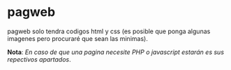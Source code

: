 # pagweb
pagweb solo tendra codigos html y css (es posible que ponga algunas imagenes pero procuraré que sean las minimas).

**Nota**: *En caso de que una pagina necesite PHP o javascript estarán es sus repectivos apartados*.
